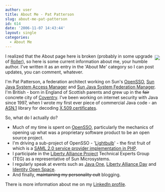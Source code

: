 ```yaml
---
author: user
title: About Me - Pat Patterson
slug: about-me-pat-patterson
id: 614
date: '2006-11-07 14:43:44'
layout: single
categories:
  - About Me
---
```


[<span style="margin: 5px; float: right;">![](http://blog.superpat.com/wp-content/uploads/2009/09/SmallPat.jpg)</span>](http://blogs.sun.com/superpat/)

I realized that the About page here is broken (probably in some upgrade of [Roller](http://rollerweblogger.org/project/)), so here is some current information about me, your humble author. I've written it as an entry in the 'About Me' category so I can post updates, you can comment, whatever.

I'm Pat Patterson, a federation architect working on Sun's [OpenSSO](https://opensso.dev.java.net/), [Sun Java System Access Manager](http://www.sun.com/software/products/access_mgr/index.xml) and [Sun Java System Federation Manager](http://www.sun.com/software/products/federation_mgr/index.xml). I'm British - born in England of Scottish parents and grew up in the <del>fair</del> concrete city of [Coventry](http://en.wikipedia.org/wiki/Coventry). I've been working on internet security with Java since 1997, when I wrote my first ever piece of commercial Java code - an [ASN.1](http://asn1.elibel.tm.fr/) library for decoding [X.509 certificates](http://en.wikipedia.org/wiki/X.509).

So, what do I actually do?

*   Much of my time is spent on [OpenSSO](https://opensso.dev.java.net/), particularly the mechanics of opening up what was a proprietary software product to be an open source project.
*   I'm driving a sub-project of OpenSSO - '[Lightbulb](https://lightbulb.dev.java.net/)' - the first fruit of which is a [SAML 2.0 service provider implementation in PHP](http://blogs.sun.com/superpat/entry/switching_on_the_lightbulb).
*   I participate in the [Liberty Alliance Project](http://projectliberty.org/) Technical Experts Group (TEG) as a representative of Sun Microsystems.
*   I regularly speak at events such as [Java One](http://sun.com/javaone), [Liberty Alliance Day](http://www.convention-info.net/lad2006/) and [Identity Open Space](http://ios.windley.com/wiki/IOSVan).
*   And finally, <del>maintaining my personality cult</del> blogging.

There is more information about me on my [LinkedIn profile](http://www.linkedin.com/in/superpat).